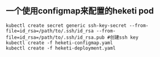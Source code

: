 ## 一个使用configmap来配置的heketi pod

```
kubectl create secret generic ssh-key-secret --from-file=id_rsa=/path/to/.ssh/id_rsa --from-file=id_rsa=/path/to/.ssh/id_rsa.pub #创建ssh key 
kubectl create -f heketi-configmap.yaml
kubectl create -f heketi-deployment.yaml
```
